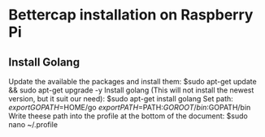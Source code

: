 # Bettercap installation on Raspberry Pi
## Install Golang
Update the available the packages and install them:
$sudo apt-get update && sudo apt-get upgrade -y
Install golang (This will not install the newest version, but it suit our need): 
$sudo apt-get install golang
Set path:
$export GOPATH=$HOME/go
$export PATH=$PATH:$GOROOT/bin:$GOPATH/bin
Write theese path into the profile at the bottom of the document:
$sudo nano ~/.profile

